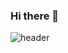 ### Hi there 👋
![header](https://capsule-render.vercel.app/api?type=wave&color=F4BBBB&height=300&section=header&text=JooHee%20Shin&fontSize=90&fontColor=FFFFFF)

<!--
**rattadduhee/rattadduhee** is a ✨ _special_ ✨ repository because its `README.md` (this file) appears on your GitHub profile.

Here are some ideas to get you started:

- 🔭 I’m currently working on ...
- 🌱 I’m currently learning ...
- 👯 I’m looking to collaborate on ...
- 🤔 I’m looking for help with ...
- 💬 Ask me about ...
- 📫 How to reach me: ...
- 😄 Pronouns: ...
- ⚡ Fun fact: ...
-->
